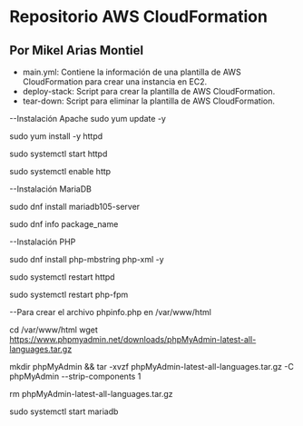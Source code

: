 # Repositorio AWS CloudFormation 
## Por Mikel Arias Montiel
- main.yml: Contiene la información de una plantilla de AWS CloudFormation para crear una instancia en EC2.
- deploy-stack: Script para crear la plantilla de AWS CloudFormation.
- tear-down: Script para eliminar la plantilla de AWS CloudFormation.

--Instalación Apache 
sudo yum update -y

sudo yum install -y httpd

sudo systemctl start httpd

sudo systemctl enable http


--Instalación MariaDB

sudo dnf install mariadb105-server

sudo dnf info package_name


--Instalación PHP

sudo dnf install php-mbstring php-xml -y

sudo systemctl restart httpd

sudo systemctl restart php-fpm


--Para crear el archivo phpinfo.php en /var/www/html

cd /var/www/html
wget https://www.phpmyadmin.net/downloads/phpMyAdmin-latest-all-languages.tar.gz

mkdir phpMyAdmin && tar -xvzf phpMyAdmin-latest-all-languages.tar.gz -C phpMyAdmin --strip-components 1

rm phpMyAdmin-latest-all-languages.tar.gz

sudo systemctl start mariadb

